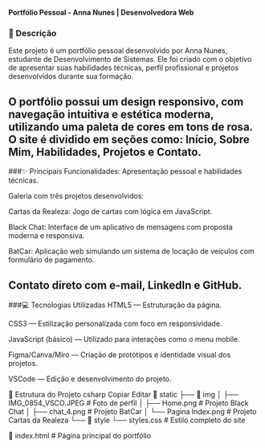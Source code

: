 **Portfólio Pessoal - Anna Nunes | Desenvolvedora Web**

### 📝 Descrição
Este projeto é um portfólio pessoal desenvolvido por Anna Nunes, estudante de Desenvolvimento de Sistemas. Ele foi criado com o objetivo de apresentar suas habilidades técnicas, perfil profissional e projetos desenvolvidos durante sua formação.

O portfólio possui um design responsivo, com navegação intuitiva e estética moderna, utilizando uma paleta de cores em tons de rosa. O site é dividido em seções como: Início, Sobre Mim, Habilidades, Projetos e Contato.
---

###✨ Principais Funcionalidades:
Apresentação pessoal e habilidades técnicas.

Galeria com três projetos desenvolvidos:

Cartas da Realeza: Jogo de cartas com lógica em JavaScript.

Black Chat: Interface de um aplicativo de mensagens com proposta moderna e responsiva.

BatCar: Aplicação web simulando um sistema de locação de veículos com formulário de pagamento.

Contato direto com e-mail, LinkedIn e GitHub.
---

###💻 Tecnologias Utilizadas
HTML5 — Estruturação da página.

CSS3 — Estilização personalizada com foco em responsividade.

JavaScript (básico) — Utilizado para interações como o menu mobile.

Figma/Canva/Miro — Criação de protótipos e identidade visual dos projetos.

VSCode — Edição e desenvolvimento do projeto.

📁 Estrutura do Projeto
csharp
Copiar
Editar
📂 static
 ├── 📁 img
 │    ├── IMG_0854_VSCO.JPEG   # Foto de perfil
 │    ├── Home.png             # Projeto Black Chat
 │    ├── chat_4.png           # Projeto BatCar
 │    └── Pagina Index.png     # Projeto Cartas da Realeza
 └── 📁 style
      └── styles.css           # Estilo completo do site

📄 index.html                   # Página principal do portfólio
